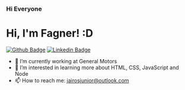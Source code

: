### Hi Everyone

# Hi, I'm Fagner! :D

[![Github Badge](https://img.shields.io/badge/-Github-000?style=flat-square&logo=Github&logoColor=white&link=https://github.com/fagnerpsantos)](https://github.com/Jairosiq)
[![Linkedin Badge](https://img.shields.io/badge/-LinkedIn-blue?style=flat-square&logo=Linkedin&logoColor=white&link=https://www.linkedin.com/in/fagnerpsantos/)](https://www.linkedin.com/in/jairo-siqueira-j%C3%BAnior-a98a672b/)

- 🔭 I’m currently working at General Motors
- 🌱 I’m interested in learning more about HTML, CSS, JavaScript and Node 
- 📫 How to reach me: jairosjunior@outlook.com
